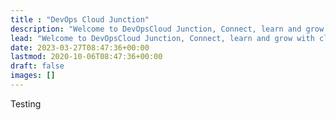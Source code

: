 ```yaml
---
title : "DevOps Cloud Junction"
description: "Welcome to DevOpsCloud Junction, Connect, learn and grow with cloud and devops!"
lead: "Welcome to DevOpsCloud Junction, Connect, learn and grow with cloud and devops!"
date: 2023-03-27T08:47:36+00:00
lastmod: 2020-10-06T08:47:36+00:00
draft: false
images: []
---
```


Testing
